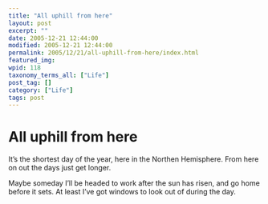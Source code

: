 ```yaml
---
title: "All uphill from here"
layout: post
excerpt: ""
date: 2005-12-21 12:44:00
modified: 2005-12-21 12:44:00
permalink: 2005/12/21/all-uphill-from-here/index.html
featured_img: 
wpid: 118
taxonomy_terms_all: ["Life"]
post_tag: []
category: ["Life"]
tags: post
---
```


# All uphill from here

It’s the shortest day of the year, here in the Northen Hemisphere. From here on out the days just get longer.

Maybe someday I’ll be headed to work after the sun has risen, and go home before it sets. At least I’ve got windows to look out of during the day.